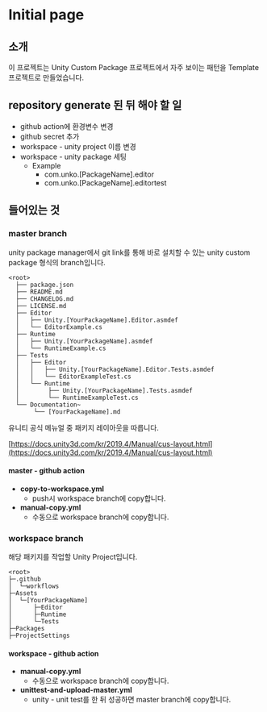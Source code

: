 # Initial page

## 소개

이 프로젝트는 Unity Custom Package 프로젝트에서 자주 보이는 패턴을 Template 프로젝트로 만들었습니다.

## repository generate 된 뒤 해야 할 일

* github action에 환경변수 변경
* github secret 추가
* workspace - unity project 이름 변경
* workspace - unity package 세팅 
  * Example
    * com.unko.\[PackageName\].editor
    * com.unko.\[PackageName\].editortest

## 들어있는 것

### master branch

unity package manager에서 git link를 통해 바로 설치할 수 있는 unity custom package 형식의 branch입니다.

```text
<root>
  ├── package.json
  ├── README.md
  ├── CHANGELOG.md
  ├── LICENSE.md
  ├── Editor
  │   ├── Unity.[YourPackageName].Editor.asmdef
  │   └── EditorExample.cs
  ├── Runtime
  │   ├── Unity.[YourPackageName].asmdef
  │   └── RuntimeExample.cs
  ├── Tests
  │   ├── Editor
  │   │   ├── Unity.[YourPackageName].Editor.Tests.asmdef
  │   │   └── EditorExampleTest.cs
  │   └── Runtime
  │        ├── Unity.[YourPackageName].Tests.asmdef
  │        └── RuntimeExampleTest.cs
  └── Documentation~
       └── [YourPackageName].md
```

유니티 공식 메뉴얼 중 패키지 레이아웃을 따릅니다.

[https://docs.unity3d.com/kr/2019.4/Manual/cus-layout.html](https://docs.unity3d.com/kr/2019.4/Manual/cus-layout.html)

#### master - github action

* **copy-to-workspace.yml**
  * push시 workspace branch에 copy합니다.
* **manual-copy.yml**
  * 수동으로 workspace branch에 copy합니다.



### workspace branch

해당 패키지를 작업할 Unity Project입니다.

```text
<root>
├─.github
│  └─workflows
├─Assets
│  └─[YourPackageName]
│      ├─Editor
│      ├─Runtime
│      └─Tests
├─Packages
├─ProjectSettings
```

#### workspace - github action

* **manual-copy.yml**
  * 수동으로 workspace branch에 copy합니다.
* **unittest-and-upload-master.yml**
  * unity - unit test를 한 뒤 성공하면 master branch에 copy합니다.


